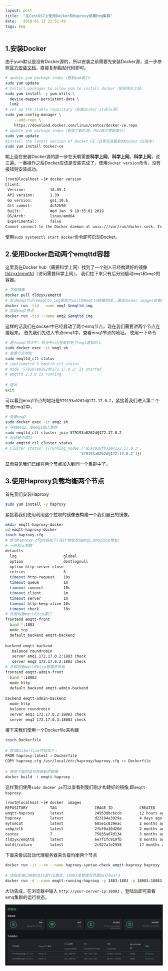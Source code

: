 ```yaml
---
layout: post
title:  "在CentOS7上使用Docker和Haproxy部署Emq集群"
date:   2019-01-13 22:51:49
tags: Emq
---
```

## 1.安装Docker
由于yum默认是没有Docker源的，所以安装之前需要先安装Docker源，这一步参照[官方安装文档](https://docs.docker.com/install/linux/docker-ce/ubuntu/)，直接复制黏贴代码即可。
```bash
# update yum package index（更新yum索引）
sudo yum update
# Install packages to allow yum to install docker（安装相关工具）
sudo yum install -y yum-utils \
  device-mapper-persistent-data \
  lvm2
# set up the stable repository（安装docker stable源）
sudo yum-config-manager \
    --add-repo \
    https://download.docker.com/linux/centos/docker-ce.repo
# update yum package index（安装了新的源，所以再次更新索引）
sudo yum update
#Install the latest version of Docker CE（这里安装最新的Docker CE版本）
sudo yum install docker-ce
```
朝上面在安装Docker源的那一步在天朝需要**科学上网**，**科学上网**，**科学上网**，说三遍。一番操作之后Docker应该是安装完成了，使用`docker version`命令，没有报错则安装成功。
```bash
[root@localhost ~]# docker version
Client:
 Version:           18.09.1
 API version:       1.39
 Go version:        go1.10.6
 Git commit:        4c52b90
 Built:             Wed Jan  9 19:35:01 2019
 OS/Arch:           linux/amd64
 Experimental:      false
Cannot connect to the Docker daemon at unix:///var/run/docker.sock. Is the docker daemon running?
```
使用`sudo systemctl start docker`命令即可启动Docker。

## 2.使用Docker启动两个emqttd容器
这里我在Docker hub（需要科学上网）找到了一个别人已经构建好的镜像[tldzyx/emqttd](https://hub.docker.com/r/tldzyx/emqttd)（访问需要科学上网）。
我们拉下来只有后分别启动`emq1`和`emq2`的容器。
```bash
# 下载镜像
docker pull tldzyx/emqttd
# 启动emq1节点($emqttd_img是刚才pull的emqttd镜像的ID，通过docker images查看)
docker run -tid --name emq1 $emqttd_img
# 启动emq2节点
docker run -tid --name emq2 $emqttd_img
```
这样的话我们在docker中已经启动了两个emq节点，现在我们需要讲两个节点连接起来。
首先我们先进入节点emq1中，查看emq1节点的地址。
使用一下命令
```bash
# 进入emq1节点中，相当于ssh登录到到了emq1虚拟机上
sudo docker exec -it emq1 sh 
# 查看节点地址
sudo emqttd_ctl status
# /opt/emqttd $ emqttd_ctl status
# Node '579193a0262d@172.17.0.2' is started
# emqttd 2.3.8 is running

# 退出
exit
```
可以看到emq1节点的地址是`579193a0262d@172.17.0.2`，紧接着我们进入第二个节点emq2中，
```bash
# 登录emq2
sudo docker exec -it emq2 sh
# 寻找emq1，是emq1加入集群
sudo emqttd_ctl cluster join 579193a0262d@172.17.0.2
# 验证是否成功
sudo emqttd_ctl cluster status
# Cluster status: [{running_nodes,['a5ac028fba1e@172.17.0.3',
                                 '579193a0262d@172.17.0.2']}]
```
显而易见我们已经将两个节点加入到同一个集群中了。

## 3.使用Haproxy负载均衡两个节点
首先我们安装Haproxy
```bash
sudo yum install -y haproxy
```
紧接着我们使用利用这个拉取的镜像去构建一个我们自己的镜像。
```bash
mkdir emqtt-haproxy-docker
cd emqtt-haproxy-docker
touch haproxy.cfg
# 修改haproxy.cfg内容如下(将IP地址改成emq1,emq2的ip地址)
# 一些默认参数
defaults
  log                     global
  option                  dontlognull
  option http-server-close
  retries                 3
  timeout http-request    10s
  timeout queue           1m
  timeout connect         10s
  timeout client          1m
  timeout server          1m
  timeout http-keep-alive 10s
  timeout check           10s
# 负载均衡mqtt的tcp接口
frontend emqtt-front
  bind *:1883
  mode tcp
  default_backend emqtt-backend

backend emqtt-backend
   balance roundrobin
   server emq1 172.17.0.2:1883 check
   server emq2 172.17.0.2:1883 check
# 负载均衡mqtt的http管理员界面
frontend emqtt-admin-front
  bind *:18083
  mode http
  default_backend emqtt-admin-backend

backend emqtt-admin-backend
  mode http
  balance roundrobin
  server emq1 172.17.0.2:18083 check
  server emq2 172.17.0.3:18083 check
```
接下来我们使用一个Dockerfile来构建
```bash
touch Dockerfile

# 修改Dockerfile内容如下：
FROM haproxy:latest > Dockerfile
COPY haproxy.cfg /usr/local/etc/haproxy/haproxy.cfg >> Dockerfile

# 使用下面的命令构建新的镜像
docker build -t emqtt-haproxy .
```
这样我们使用`sudo docker ps`可以查看到我们刚才构建好的镜像,即`emqtt-haproxy`
```bash
[root@localhost ~]# docker  images
REPOSITORY          TAG                 IMAGE ID            CREATED             SIZE
emqtt-haproxy       latest              249538bcbccb        12 hours ago        72MB
haproxy             latest              d23194a3929a        4 days ago          72MB
mytomcat            latest              685e1c839eac        2 months ago        720MB
sebp/elk            latest              2fbf0a30426d        2 months ago        1.45GB
centos              7                   75835a67d134        3 months ago        200MB
tldzyx/emqttd       latest              6e7f1fc919fb        8 months ago        78.9MB
boldt/coturn        latest              2c927afe2958        17 months ago       189MB
```
下面来尝试启动代理服务器来负载均衡两个节点
```bash
docker run -it --rm --name haproxy-syntax-check emqtt-haproxy haproxy -c -f /usr/local/etc/haproxy/haproxy.cfg

# 请指定端口映射1833是tcp服务，18083是管理员界面dashboard
docker run -d --name emqtt-running-haproxy -p 1883:1883 -p 18083:18083 emqtt-haproxy
```

大功告成，在浏览器中输入 `http://your-server-ip:18083` ，登陆后即可查看emq集群的运行状态。

![emq_node](/assets/img/2019-01-13-emq-node.png)